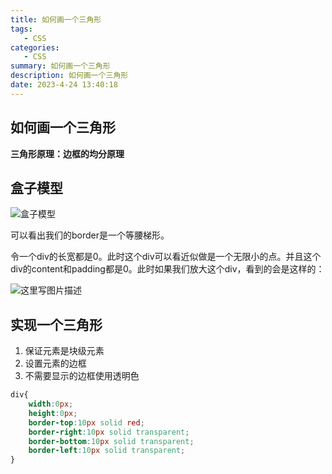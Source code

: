 ```yaml
---
title: 如何画一个三角形
tags: 
   - CSS
categories: 
   - CSS
summary: 如何画一个三角形
description: 如何画一个三角形
date: 2023-4-24 13:40:18
---
```




## 如何画一个三角形



**三角形原理：边框的均分原理**



## 盒子模型

![盒子模型](https://shinoimg.yyshino.top/img/202304241448840.png)

可以看出我们的border是一个等腰梯形。



令一个div的长宽都是0。此时这个div可以看近似做是一个无限小的点。并且这个div的content和padding都是0。此时如果我们放大这个div，看到的会是这样的：

![这里写图片描述](https://shinoimg.yyshino.top/img/202304241448365.png)



## 实现一个三角形

1. 保证元素是块级元素
2. 设置元素的边框
3. 不需要显示的边框使用透明色

```css
div{
	width:0px;
	height:0px;
	border-top:10px solid red;
	border-right:10px solid transparent;
	border-bottom:10px solid transparent;
	border-left:10px solid transparent;
}
```



